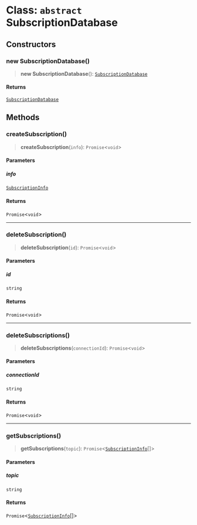 # Class: `abstract` SubscriptionDatabase

## Constructors

### new SubscriptionDatabase()

> **new SubscriptionDatabase**(): [`SubscriptionDatabase`](SubscriptionDatabase.md)

#### Returns

[`SubscriptionDatabase`](SubscriptionDatabase.md)

## Methods

### createSubscription()

> **createSubscription**(`info`): `Promise`\<`void`\>

#### Parameters

##### info

[`SubscriptionInfo`](../interfaces/SubscriptionInfo.md)

#### Returns

`Promise`\<`void`\>

---

### deleteSubscription()

> **deleteSubscription**(`id`): `Promise`\<`void`\>

#### Parameters

##### id

`string`

#### Returns

`Promise`\<`void`\>

---

### deleteSubscriptions()

> **deleteSubscriptions**(`connectionId`): `Promise`\<`void`\>

#### Parameters

##### connectionId

`string`

#### Returns

`Promise`\<`void`\>

---

### getSubscriptions()

> **getSubscriptions**(`topic`): `Promise`\<[`SubscriptionInfo`](../interfaces/SubscriptionInfo.md)[]\>

#### Parameters

##### topic

`string`

#### Returns

`Promise`\<[`SubscriptionInfo`](../interfaces/SubscriptionInfo.md)[]\>
